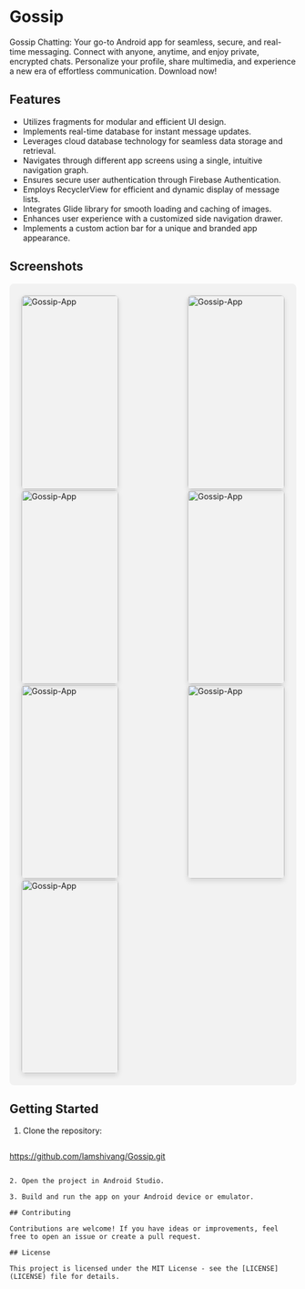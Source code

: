 # Gossip

Gossip Chatting: Your go-to Android app for seamless, secure, and real-time messaging. Connect with anyone, anytime, and enjoy private, encrypted chats. Personalize your profile, share multimedia, and experience a new era of effortless communication. Download now!

## Features

- Utilizes fragments for modular and efficient UI design.
- Implements real-time database for instant message updates.
- Leverages cloud database technology for seamless data storage and retrieval.
- Navigates through different app screens using a single, intuitive navigation graph.
- Ensures secure user authentication through Firebase Authentication.
- Employs RecyclerView for efficient and dynamic display of message lists.
- Integrates Glide library for smooth loading and caching of images.
- Enhances user experience with a customized side navigation drawer.
- Implements a custom action bar for a unique and branded app appearance.

## Screenshots

<div style="background-color: #f2f2f2; padding: 20px; border-radius: 8px; display: flex; justify-content: space-between; flex-wrap: wrap;">

  <img src="https://firebasestorage.googleapis.com/v0/b/sportify-clone-fe0d7.appspot.com/o/a.jpg?alt=media&token=6604d743-7fe6-45fd-9b0f-d887c06f0b31" alt="Gossip-App" width="170" height="340" style="border: 1px solid #ddd; border-radius: 8px; overflow: hidden; box-shadow: 0 4px 8px rgba(0, 0, 0, 0.1);"/>

  <img src="https://firebasestorage.googleapis.com/v0/b/sportify-clone-fe0d7.appspot.com/o/b.jpg?alt=media&token=1df44b75-bd3b-4d43-a229-1afe37aa4377" alt="Gossip-App" width="170" height="340" style="border: 1px solid #ddd; border-radius: 8px; overflow: hidden; box-shadow: 0 4px 8px rgba(0, 0, 0, 0.1);"/>

  <img src="https://firebasestorage.googleapis.com/v0/b/sportify-clone-fe0d7.appspot.com/o/c.jpg?alt=media&token=50141fd3-896a-4c58-931e-fbef19911c16" alt="Gossip-App" width="170" height="340" style="border: 1px solid #ddd; border-radius: 8px; overflow: hidden; box-shadow: 0 4px 8px rgba(0, 0, 0, 0.1);"/>

  <img src="https://firebasestorage.googleapis.com/v0/b/sportify-clone-fe0d7.appspot.com/o/d.jpg?alt=media&token=f7078375-ec21-4469-8c63-a8d86bfb3fee" alt="Gossip-App" width="170" height="340" style="border: 1px solid #ddd; border-radius: 8px; overflow: hidden; box-shadow: 0 4px 8px rgba(0, 0, 0, 0.1);"/>

  <img src="https://firebasestorage.googleapis.com/v0/b/sportify-clone-fe0d7.appspot.com/o/e.jpg?alt=media&token=f5f5b0ba-c5d8-4c94-a8af-706c54aedabc" alt="Gossip-App" width="170" height="340" style="border: 1px solid #ddd; border-radius: 8px; overflow: hidden; box-shadow: 0 4px 8px rgba(0, 0, 0, 0.1);"/>

  <img src="https://firebasestorage.googleapis.com/v0/b/sportify-clone-fe0d7.appspot.com/o/f.jpg?alt=media&token=9b5a743e-cbdb-4e9d-9406-31262f16c7bf" alt="Gossip-App" width="170" height="340" style="border: 1px solid #ddd; border-radius: 8px; overflow: hidden; box-shadow: 0 4px 8px rgba(0, 0, 0, 0.1);"/>

  <img src="https://firebasestorage.googleapis.com/v0/b/sportify-clone-fe0d7.appspot.com/o/g.jpg?alt=media&token=0bb063c6-6f4b-4d7c-bb41-d39e375e4e39" alt="Gossip-App" width="170" height="340" style="border: 1px solid #ddd; border-radius: 8px; overflow: hidden; box-shadow: 0 4px 8px rgba(0, 0, 0, 0.1);"/>

  </div>

## Getting Started

1. Clone the repository:

    ```bash
https://github.com/Iamshivang/Gossip.git
 ```

2. Open the project in Android Studio.

3. Build and run the app on your Android device or emulator.

## Contributing

Contributions are welcome! If you have ideas or improvements, feel free to open an issue or create a pull request.

## License

This project is licensed under the MIT License - see the [LICENSE](LICENSE) file for details.
